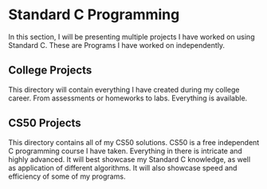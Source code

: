 # Standard C Programming

In this section, I will be presenting multiple projects I have worked on using Standard C. These are Programs I have worked on independently.

## College Projects

This directory will contain everything I have created during my college career. From assessments or homeworks to labs. Everything is available.

## CS50 Projects

This directory contains all of my CS50 solutions. CS50 is a free independent C programming course I have taken. Everything in there is intricate and highly advanced. It will best showcase my Standard C knowledge, as well as application of different algorithms. It will also showcase speed and efficiency of some of my programs.
